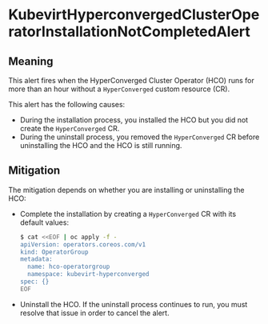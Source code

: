 # KubevirtHyperconvergedClusterOperatorInstallationNotCompletedAlert

## Meaning

This alert fires when the HyperConverged Cluster Operator (HCO) runs for
more than an hour without a `HyperConverged` custom resource (CR).

This alert has the following causes:

- During the installation process, you installed the HCO but you did not
create the `HyperConverged` CR.
- During the uninstall process, you removed the `HyperConverged` CR before
uninstalling the HCO and the HCO is still running.

## Mitigation

The mitigation depends on whether you are installing or uninstalling
the HCO:

- Complete the installation by creating a `HyperConverged` CR with its
default values:

  ```bash
  $ cat <<EOF | oc apply -f -
  apiVersion: operators.coreos.com/v1
  kind: OperatorGroup
  metadata:
    name: hco-operatorgroup
    namespace: kubevirt-hyperconverged
  spec: {}
  EOF
  ```

- Uninstall the HCO. If the uninstall process continues to run, you must
resolve that issue in order to cancel the alert.
